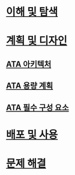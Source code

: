 # [이해 및 탐색](/advanced-threat-analytics/understand-explore/what-is-ata)
# [계획 및 디자인](ata-capacity-planning.md)
## [ATA 아키텍처](ata-architecture.md)
## [ATA 용량 계획](ata-capacity-planning.md)
## [ATA 필수 구성 요소](ata-prerequisites.md)
# [배포 및 사용](/advanced-threat-analytics/deploy-use/install-ata)
# [문제 해결](/advanced-threat-analytics/troubleshoot/troubleshooting-ata-using-logs)


<!--HONumber=Jun16_HO4-->


